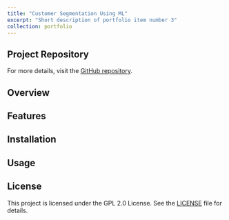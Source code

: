 ```yaml
---
title: "Customer Segmentation Using ML"
excerpt: "Short description of portfolio item number 3"
collection: portfolio
---
```


## Project Repository

For more details, visit the [GitHub repository](https://github.com/shrinix/python_ML/blob/master/fin-ml/elvtr/customer_segmentation.ipynb).

## Overview


## Features


## Installation


## Usage

## License

This project is licensed under the GPL 2.0 License. See the [LICENSE](https://github.com/shrinix/smart-app/blob/main/LICENSE) file for details.
